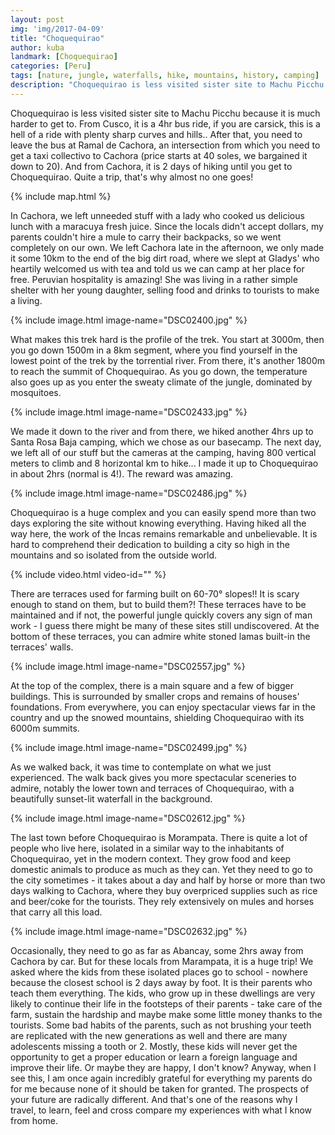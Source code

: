 ```yaml
---
layout: post
img: 'img/2017-04-09'
title: "Choquequirao​"
author: kuba
landmark: [Choquequirao]
categories: [Peru]
tags: [nature, jungle, waterfalls, hike, mountains, history, camping]
description: "Choquequirao is less visited sister site to Machu Picchu because it is much harder to get to. It is a huge complex and you can easily spend more than two days exploring the site. The 4 day hike is an eye into the past as Peruvians sustain the hard life in the mountains even today."
---
```


Choquequirao is less visited sister site to Machu Picchu because it is much harder to get to. From Cusco, it is a 4hr bus ride, if you are carsick, this is a hell of a ride with plenty sharp curves and hills.. After that, you need to leave the bus at Ramal de Cachora, an intersection from which you need to get a taxi collectivo to Cachora (price starts at 40 soles, we bargained it down to 20). And from Cachora, it is 2 days of hiking until you get to Choquequirao. Quite a trip, that's why almost no one goes!

{% include map.html %}

In Cachora, we left unneeded stuff with a lady who cooked us delicious lunch with a maracuya fresh juice. Since the locals didn't accept dollars, my parents couldn't hire a mule to carry their backpacks, so we went completely on our own. We left Cachora late in the afternoon, we only made it some 10km to the end of the big dirt road, where we slept at Gladys' who heartily welcomed us with tea and told us we can camp at her place for free. Peruvian hospitality is amazing! She was living in a rather simple shelter with her young daughter, selling food and drinks to tourists to make a living. 

{% include image.html image-name="DSC02400.jpg" %}

What makes this trek hard is the profile of the trek. You start at 3000m, then you go down 1500m in a 8km segment, where you find yourself in the lowest point of the trek by the torrential river. From there, it's  another 1800m to reach the summit of Choquequirao. As you go down, the temperature also goes up as you enter the sweaty climate of the jungle, dominated by mosquitoes. 

{% include image.html image-name="DSC02433.jpg" %}

We made it down to the river and from there, we hiked another 4hrs up to Santa Rosa Baja camping, which we chose as our basecamp. The next day, we left all of our stuff but the cameras at the camping, having 800 vertical meters to climb and 8 horizontal km to hike... I made it up to Choquequirao in about 2hrs (normal is 4!). The reward was amazing.

{% include image.html image-name="DSC02486.jpg" %}

Choquequirao is a huge complex and you can easily spend more than two days exploring the site without knowing everything. Having hiked all the way here, the work of the Incas remains remarkable and unbelievable. It is hard to comprehend their dedication to building a city so high in the mountains and so isolated from the outside world.

{% include video.html video-id="" %}

There are terraces used for farming built on 60-70° slopes!! It is scary enough to stand on them, but to build them?! These terraces have to be maintained and if not, the powerful jungle quickly covers any sign of man work - I guess there might be many of these sites still undiscovered. At the bottom of these terraces, you can admire white stoned lamas built-in the terraces' walls. 

{% include image.html image-name="DSC02557.jpg" %}

At the top of the complex, there is a main square and a few of bigger buildings. This is surrounded by smaller crops and remains of houses' foundations. From everywhere, you can enjoy spectacular views far in the country and up the snowed mountains, shielding Choquequirao with its 6000m summits. 

{% include image.html image-name="DSC02499.jpg" %}

As we walked back, it was time to contemplate on what we just experienced. The walk back gives you more spectacular sceneries to admire, notably the lower town and terraces of Choquequirao, with a beautifully sunset-lit waterfall in the background. 

{% include image.html image-name="DSC02612.jpg" %}

The last town before Choquequirao is Morampata. There is quite a lot of people who live here, isolated in a similar way to the inhabitants of Choquequirao, yet in the modern context. They grow food and keep domestic animals to produce as much as they can. Yet they need to go to the city sometimes - it takes about a day and half by horse or more than two days walking to Cachora, where they buy overpriced supplies such as rice and beer/coke for the tourists. They rely extensively on mules and horses that carry all this load.

{% include image.html image-name="DSC02632.jpg" %}

Occasionally, they need to go as far as Abancay, some 2hrs away from Cachora by car. But for these locals from Marampata, it is a huge trip! We asked where the kids from these isolated places go to school - nowhere because the closest school is 2 days away by foot. It is their parents who teach them everything. The kids, who grow up in these dwellings are very likely to continue their life in the footsteps of their parents - take care of the farm, sustain the hardship and maybe make some little money thanks to the tourists. Some bad habits of the parents, such as not brushing your teeth are replicated with the new generations as well and there are many adolescents missing a tooth or 2. Mostly, these kids will never get the opportunity to get a proper education or learn a foreign language and improve their life. Or maybe they are happy, I don't know? Anyway, when I see this, I am once again incredibly grateful for everything my parents do for me because none of it should be taken for granted. The prospects of your future are radically different. And that's one of the reasons why I travel, to learn, feel and cross compare my experiences with what I know from home.

